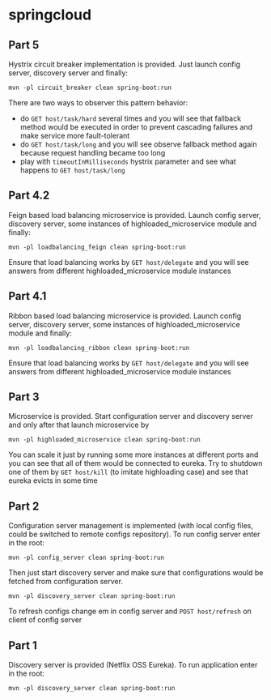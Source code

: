 # springcloud

## Part 5
Hystrix circuit breaker implementation is provided. Just launch config server, discovery server and finally:

``mvn -pl circuit_breaker clean spring-boot:run``

There are two ways to observer this pattern behavior:
* do `GET host/task/hard` several times and you will see that fallback method would be executed in order to prevent cascading failures and make service more fault-tolerant
* do `GET host/task/long` and you will see observe fallback method again because request handling became too long
* play with `timeoutInMilliseconds` hystrix parameter and see what happens to `GET host/task/long`  

## Part 4.2
Feign based load balancing microservice is provided. Launch config server, discovery server, some instances of highloaded_microservice module and finally:

``mvn -pl loadbalancing_feign clean spring-boot:run``

Ensure that load balancing works by `GET host/delegate` and you will see answers from different highloaded_microservice module instances


## Part 4.1
Ribbon based load balancing microservice is provided. Launch config server, discovery server, some instances of highloaded_microservice module and finally:

``mvn -pl loadbalancing_ribbon clean spring-boot:run``

Ensure that load balancing works by `GET host/delegate` and you will see answers from different highloaded_microservice module instances

## Part 3
Microservice is provided.
Start configuration server and discovery server and only after that launch microservice by

``mvn -pl highloaded_microservice clean spring-boot:run``

You can scale it just by running some more instances at different ports and you can see that all of them would be connected to eureka.
Try to shutdown one of them by `GET host/kill` (to imitate highloading case) and see that eureka evicts in some time


## Part 2

Configuration server management is implemented (with local config files, could be switched to remote configs repository). 
To run config server enter in the root:

``mvn -pl config_server clean spring-boot:run``

Then just start discovery server and make sure that configurations would be fetched from configuration server.

``mvn -pl discovery_server clean spring-boot:run
``

To refresh configs change em in config server and `POST host/refresh` on client of config server

## Part 1

Discovery server is provided (Netflix OSS Eureka).
To run application enter in the root:

``mvn -pl discovery_server clean spring-boot:run
``

